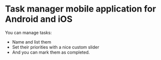 # Task manager mobile application for Android and iOS

You can manage tasks:
- Name and list them
- Set their priorities with a nice custom slider
- And you can mark them as completed.

